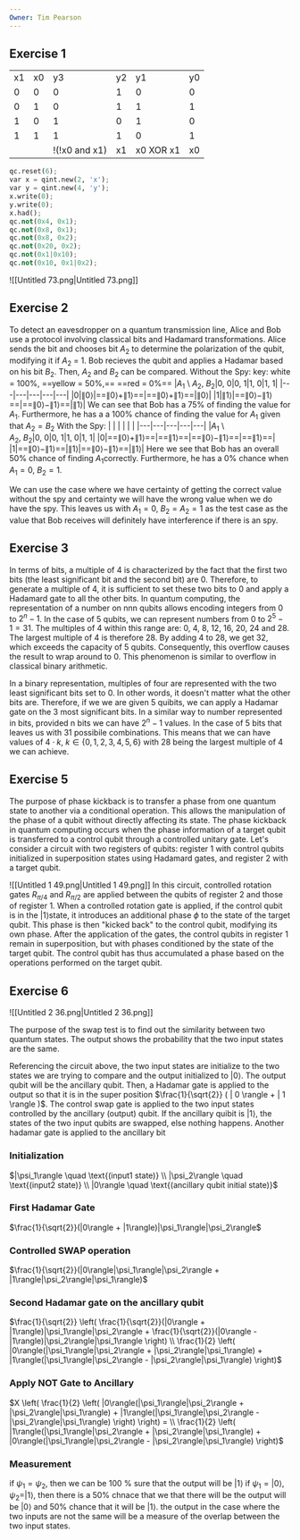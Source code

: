 ```yaml
---
Owner: Tim Pearson
---
```

## Exercise 1
|   |   |   |   |   |   |
|---|---|---|---|---|---|
|x1|x0|y3|y2|y1|y0|
|0|0|0|1|0|0|
|0|1|0|1|1|1|
|1|0|1|0|1|0|
|1|1|1|1|0|1|
|||!(!x0 and x1)|x1|x0 XOR x1|x0|
```Python
qc.reset(6);
var x = qint.new(2, 'x');
var y = qint.new(4, 'y');
x.write(0);
y.write(0);
x.had();
qc.not(0x4, 0x1);
qc.not(0x8, 0x1);
qc.not(0x8, 0x2);
qc.not(0x20, 0x2);
qc.not(0x1|0x10);
qc.not(0x10, 0x1|0x2);
```
![[Untitled 73.png|Untitled 73.png]]
  
## Exercise 2
To detect an eavesdropper on a quantum transmission line, Alice and Bob use a protocol involving classical bits and Hadamard transformations. Alice sends the bit and chooses bit $A_2$ to determine the polarization of the qubit, modifying it if $A_2$ = 1. Bob recieves the qubit and applies a Hadamar based on his bit $B_2$. Then, $A_2$ and $B_2$ can be compared.
Without the Spy:
key: white = 100%, ==yellow = 50%,== ==red = 0%==
|$A_1$ \ $A_2,\ B_2$|$0,\ 0$|$0,\ 1$|$1,\ 0$|$1,\ 1$|
|---|---|---|---|---|
|$0$|$\|0\rangle$|==$\|0\rangle+\|1\rangle$==|==$\|0\rangle+\|1\rangle$==|$\|0\rangle$|
|$1$|$\|1\rangle$|==$\|0\rangle-\|1\rangle$==|==$\|0\rangle-\|1\rangle$==|$\|1\rangle$|
We can see that Bob has a 75% of finding the value for $A_1.$ Furthermore, he has a a 100% chance of finding the value for $A_1$ given that $A_2 = B_2$
With the Spy:
|   |   |   |   |   |
|---|---|---|---|---|
|$A_1$ \ $A_2,\ B_2$|$0,\ 0$|$0,\ 1$|$1,\ 0$|$1,\ 1$|
|$0$|==$\|0\rangle+\|1\rangle$==|==$\|1\rangle$==|==$\|0\rangle-\|1\rangle$==|==$\|1\rangle$==|
|$1$|==$\|0\rangle-\|1\rangle$==|$\|1\rangle$|==$\|0\rangle-\|1\rangle$==|$\|1\rangle$|
Here we see that Bob has an overall 50% chance of finding $A_1$correctly. Furthermore, he has a 0% chance when $A_1 = 0, \ B_2 = 1$.
  
We can use the case where we have certainty of getting the correct value without the spy and certainty we will have the wrong value when we do have the spy.
This leaves us with $A_1=0, \ B_2 = A_2 = 1$ as the test case as the value that Bob receives will definitely have interference if there is an spy.
  
## Exercise 3
In terms of bits, a multiple of 4 is characterized by the fact that the first two bits (the least significant bit and the second bit) are 0. Therefore, to generate a multiple of 4, it is sufficient to set these two bits to 0 and apply a Hadamard gate to all the other bits.
In quantum computing, the representation of a number on nnn qubits allows encoding integers from $0$ to $2^n - 1$. In the case of 5 qubits, we can represent numbers from $0$ to $2^5 - 1 = 31$.
The multiples of 4 within this range are: 0, 4, 8, 12, 16, 20, 24 and 28. The largest multiple of 4 is therefore 28. By adding 4 to 28, we get 32, which exceeds the capacity of 5 qubits. Consequently, this overflow causes the result to wrap around to 0. This phenomenon is similar to overflow in classical binary arithmetic.
  
In a binary representation, multiples of four are represented with the two least significant bits set to 0. In other words, it doesn't matter what the other bits are. Therefore, if we we are given 5 quibits, we can apply a Hadamar gate on the 3 most significant bits.
In a similar way to number represented in bits, provided n bits we can have $2^n -1$ values. In the case of 5 bits that leaves us with 31 possibile combinations. This means that we can have values of $4 \cdot k, \ k \in \{0, 1, 2, 3, 4, 5,6\}$ with 28 being the largest multiple of 4 we can achieve.
  
## Exercise 5
The purpose of phase kickback is to transfer a phase from one quantum state to another via a conditional operation. This allows the manipulation of the phase of a qubit without directly affecting its state.
The phase kickback in quantum computing occurs when the phase information of a target qubit is transferred to a control qubit through a controlled unitary gate. Let's consider a circuit with two registers of qubits: register 1 with control qubits initialized in superposition states using Hadamard gates, and register 2 with a target qubit.
  
![[Untitled 1 49.png|Untitled 1 49.png]]
In this circuit, controlled rotation gates $R_{\pi/4}$ and $R_{\pi/2}$ are applied between the qubits of register 2 and those of register 1. When a controlled rotation gate is applied, if the control qubit is in the $| 1 \rangle$state, it introduces an additional phase $\phi$ to the state of the target qubit. This phase is then "kicked back" to the control qubit, modifying its own phase.
After the application of the gates, the control qubits in register 1 remain in superposition, but with phases conditioned by the state of the target qubit. The control qubit has thus accumulated a phase based on the operations performed on the target qubit.
  
## Exercise 6
![[Untitled 2 36.png|Untitled 2 36.png]]
  
The purpose of the swap test is to find out the similarity between two quantum states. The output shows the probability that the two input states are the same.
  
Referencing the circuit above, the two input states are initialize to the two states we are trying to compare and the output initialized to $| 0 \rangle$. The output qubit will be the ancillary qubit.
Then, a Hadamar gate is applied to the output so that it is in the super position $\frac{1}{\sqrt{2}} ( | 0 \rangle + | 1 \rangle )$.
The control swap gate is applied to the two input states controlled by the ancillary (output) qubit. If the ancillary quibit is $| 1 \rangle$, the states of the two input qubits are swapped, else nothing happens.
Another hadamar gate is applied to the ancillary bit
### Initialization
$|\psi_1\rangle \quad \text{(input1 state)} \\  
|\psi_2\rangle \quad \text{(input2 state)} \\  
|0\rangle \quad \text{(ancillary qubit initial state)}$
### First Hadamar Gate
$\frac{1}{\sqrt{2}}(|0\rangle + |1\rangle)|\psi_1\rangle|\psi_2\rangle$
### Controlled SWAP operation
$\frac{1}{\sqrt{2}}(|0\rangle|\psi_1\rangle|\psi_2\rangle + |1\rangle|\psi_2\rangle|\psi_1\rangle)$
### Second Hadamar gate on the ancillary qubit
$\frac{1}{\sqrt{2}} \left( \frac{1}{\sqrt{2}}(|0\rangle + |1\rangle)|\psi_1\rangle|\psi_2\rangle + \frac{1}{\sqrt{2}}(|0\rangle - |1\rangle)|\psi_2\rangle|\psi_1\rangle \right) \\  
\frac{1}{2} \left( |0\rangle(|\psi_1\rangle|\psi_2\rangle + |\psi_2\rangle|\psi_1\rangle) + |1\rangle(|\psi_1\rangle|\psi_2\rangle - |\psi_2\rangle|\psi_1\rangle) \right)$
### Apply NOT Gate to Ancillary
$X \left( \frac{1}{2} \left( |0\rangle(|\psi_1\rangle|\psi_2\rangle + |\psi_2\rangle|\psi_1\rangle) + |1\rangle(|\psi_1\rangle|\psi_2\rangle - |\psi_2\rangle|\psi_1\rangle) \right) \right) = \\  
\frac{1}{2} \left( |1\rangle(|\psi_1\rangle|\psi_2\rangle + |\psi_2\rangle|\psi_1\rangle) + |0\rangle(|\psi_1\rangle|\psi_2\rangle - |\psi_2\rangle|\psi_1\rangle) \right)$
### Measurement
if $\psi_1 = \psi_2$, then we can be 100 % sure that the output will be $| 1 \rangle$
if $\psi_1 = | 0 \rangle, \psi_2 = | 1 \rangle$, then there is a 50% chnace that we that there will be the output will be $| 0 \rangle$ and 50% chance that it will be $| 1 \rangle$.
the output in the case where the two inputs are not the same will be a measure of the overlap between the two input states.
